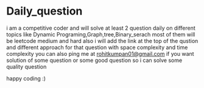 # Daily_question
i am a competitive coder and will solve at least 2 question daily on different topics like Dynamic Programing,Graph,tree,Binary_serach
most of them will be leetcode medium and hard 
also i will add the link at the top of the qustion and different approach for that question with space complexity and time complexity
you can also ping me at rohitkumpan01@gmail.com if you want solution of some question or some good question so i can solve some quality question


happy coding :)


